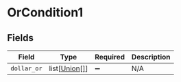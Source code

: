 # OrCondition1


## Fields

| Field                                                          | Type                                                           | Required                                                       | Description                                                    |
| -------------------------------------------------------------- | -------------------------------------------------------------- | -------------------------------------------------------------- | -------------------------------------------------------------- |
| `dollar_or`                                                    | list[[Union[]](../../models/shared/filterconditiononevent.md)] | :heavy_minus_sign:                                             | N/A                                                            |